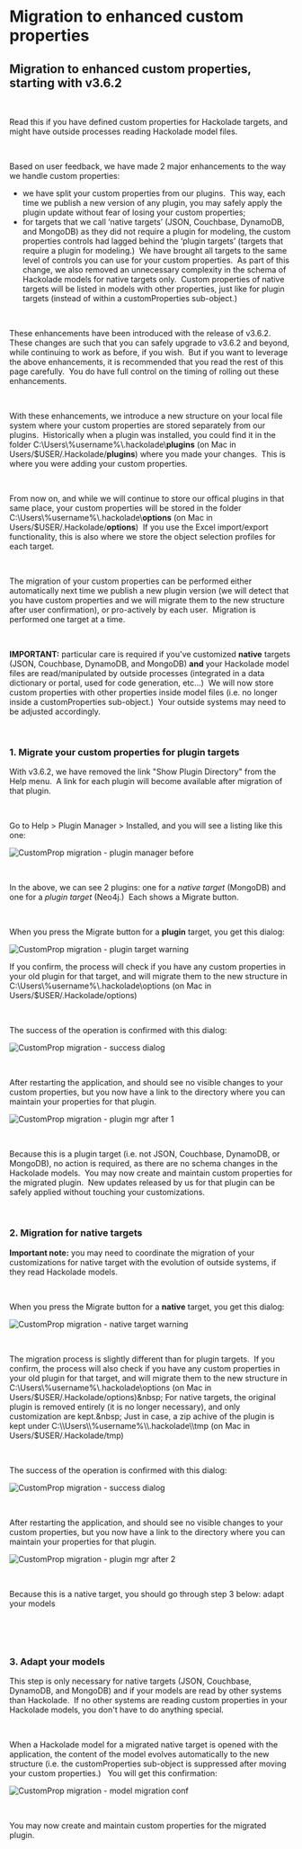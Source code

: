 # Migration to enhanced custom properties

## Migration to enhanced custom properties, starting with v3.6.2

&nbsp;

Read this if you have defined custom properties for Hackolade targets, and might have outside processes reading Hackolade model files.

&nbsp;

Based on user feedback, we have made 2 major enhancements to the way we handle custom properties:

* we have split your custom properties from our plugins.&nbsp; This way, each time we publish a new version of any plugin, you may safely apply the plugin update without fear of losing your custom properties;
* for targets that we call ‘native targets’ (JSON, Couchbase, DynamoDB, and MongoDB) as they did not require a plugin for modeling, the custom properties controls had lagged behind the ‘plugin targets’ (targets that require a plugin for modeling.)&nbsp; We have brought all targets to the same level of controls you can use for your custom properties.&nbsp; As part of this change, we also removed an unnecessary complexity in the schema of Hackolade models for native targets only.&nbsp; Custom properties of native targets will be listed in models with other properties, just like for plugin targets (instead of within a customProperties sub-object.)

&nbsp;

These enhancements have been introduced with the release of v3.6.2.&nbsp; These changes are such that you can safely upgrade to v3.6.2 and beyond, while continuing to work as before, if you wish.&nbsp; But if you want to leverage the above enhancements, it is recommended that you read the rest of this page carefully.&nbsp; You do have full control on the timing of rolling out these enhancements.

&nbsp;

With these enhancements, we introduce a new structure on your local file system where your custom properties are stored separately from our plugins.&nbsp; Historically when a plugin was installed, you could find it in the folder C:\\Users\\%username%\\.hackolade\\**plugins** (on Mac in Users/$USER/.Hackolade/**plugins**) where you made your changes.&nbsp; This is where you were adding your custom properties.

&nbsp;

From now on, and while we will continue to store our offical plugins in that same place, your custom properties will be stored in the folder C:\\Users\\%username%\\.hackolade\\**options** (on Mac in Users/$USER/.Hackolade/**options**)&nbsp; If you use the Excel import/export functionality, this is also where we store the object selection profiles for each target.

&nbsp;

The migration of your custom properties can be performed either automatically next time we publish a new plugin version (we will detect that you have custom properties and we will migrate them to the new structure after user confirmation), or pro-actively by each user.&nbsp; Migration is performed one target at a time.

&nbsp;

**IMPORTANT:** particular care is required if you've customized **native** targets (JSON, Couchbase, DynamoDB, and MongoDB) **and** your Hackolade model files are read/manipulated by outside processes (integrated in a data dictionary or portal, used for code generation, etc…)&nbsp; We will now store custom properties with other properties inside model files (i.e. no longer inside a customProperties sub-object.)&nbsp; Your outside systems may need to be adjusted accordingly.

&nbsp;

### &#49;. Migrate your custom properties for plugin targets

With v3.6.2, we have removed the link "Show Plugin Directory" from the Help menu.&nbsp; A link for each plugin will become available after migration of that plugin.

&nbsp;

Go to Help \> Plugin Manager \> Installed, and you will see a listing like this one:

![CustomProp migration - plugin manager before](<lib/CustomProp%20migration%20-%20plugin%20manager%20before.png>)

&nbsp;

In the above, we can see 2 plugins: one for a *native target* (MongoDB) and one for a *plugin target* (Neo4j.)&nbsp; Each shows a Migrate button.

&nbsp;

When you press the Migrate button for a **plugin** target, you get this dialog:

![CustomProp migration - plugin target warning](<lib/CustomProp%20migration%20-%20plugin%20target%20warning.png>)

If you confirm, the process will check if you have any custom properties in your old plugin for that target, and will migrate them to the new structure in C:\\Users\\%username%\\.hackolade\\options (on Mac in Users/$USER/.Hackolade/options)

&nbsp;

The success of the operation is confirmed with this dialog:

![CustomProp migration - success dialog](<lib/CustomProp%20migration%20-%20success%20dialog.png>)

&nbsp;

After restarting the application, and should see no visible changes to your custom properties, but you now have a link to the directory where you can maintain your properties for that plugin.

![CustomProp migration - plugin mgr after 1](<lib/CustomProp%20migration%20-%20plugin%20mgr%20after%201.png>)

&nbsp;

Because this is a plugin target (i.e. not JSON, Couchbase, DynamoDB, or MongoDB), no action is required, as there are no schema changes in the Hackolade models.&nbsp; You may now create and maintain custom properties for the migrated plugin.&nbsp; New updates released by us for that plugin can be safely applied without touching your customizations.

&nbsp;

### &#50;. Migration for native targets

**Important note:** you may need to coordinate the migration of your customizations for native target with the evolution of outside systems, if they read Hackolade models.

&nbsp;

When you press the Migrate button for a **native** target, you get this dialog:

![CustomProp migration - native target warning](<lib/CustomProp%20migration%20-%20native%20target%20warning.png>)

&nbsp;

The migration process is slightly different than for plugin targets.&nbsp; If you confirm, the process will also check if you have any custom properties in your old plugin for that target, and will migrate them to the new structure in C:\\Users\\%username%\\.hackolade\\options (on Mac in Users/$USER/.Hackolade/options)&nbsp; For native targets, the original plugin is removed entirely (it is no longer necessary), and only customization are kept.&nbsp; Just in case, a zip achive of the plugin is kept under C:\\Users\\%username%\\.hackolade\\tmp (on Mac in Users/$USER/.Hackolade/tmp)

&nbsp;

The success of the operation is confirmed with this dialog:

![CustomProp migration - success dialog](<lib/CustomProp%20migration%20-%20success%20dialog.png>)

&nbsp;

After restarting the application, and should see no visible changes to your custom properties, but you now have a link to the directory where you can maintain your properties for that plugin.

![CustomProp migration - plugin mgr after 2](<lib/CustomProp%20migration%20-%20plugin%20mgr%20after%202.png>)

&nbsp;

Because this is a native target, you should go through step 3 below: adapt your models

&nbsp;

&nbsp;

### &#51;. Adapt your models&nbsp;

This step is only necessary for native targets (JSON, Couchbase, DynamoDB, and MongoDB) and if your models are read by other systems than Hackolade.&nbsp; If no other systems are reading custom properties in your Hackolade models, you don't have to do anything special.

&nbsp;

When a Hackolade model for a migrated native target is opened with the application, the content of the model evolves automatically to the new structure (i.e. the customProperties sub-object is suppressed after moving your custom properties.) &nbsp; You will get this confirmation:

![CustomProp migration - model migration conf](<lib/CustomProp%20migration%20-%20model%20migration%20conf.png>)

&nbsp;

You may now create and maintain custom properties for the migrated plugin.&nbsp;

